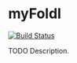 # myFoldl

[![Build Status](https://travis-ci.org/githubuser/myFoldl.png)](https://travis-ci.org/githubuser/myFoldl)

TODO Description.
